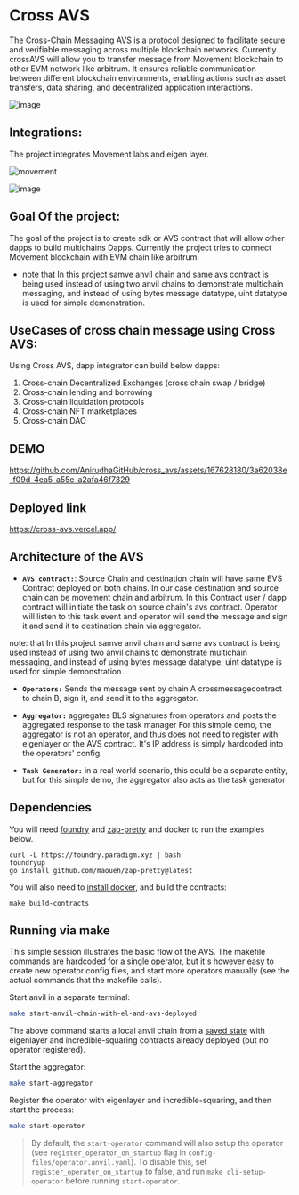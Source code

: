 # Cross AVS

The Cross-Chain Messaging AVS is a protocol designed to facilitate secure and verifiable messaging across multiple blockchain networks. Currently crossAVS will allow you to transfer message from Movement blockchain to other EVM network like arbitrum. It ensures reliable communication between different blockchain environments, enabling actions such as asset transfers, data sharing, and decentralized application interactions.

![image](https://github.com/AnirudhaGitHub/cross_avs/assets/167628180/65d59d99-f99c-4e80-b69f-3181a9d17fc1)

## Integrations:
The project integrates Movement labs and eigen layer.


![movement](https://github.com/AnirudhaGitHub/cross_avs/assets/167628180/583460c1-f1db-4344-8621-81df7bf109ee)

![image](https://github.com/AnirudhaGitHub/cross_avs/assets/167628180/fcfc0678-afbf-428a-b1a6-e2a400f51962)


## Goal Of the project:
The goal of the project is to create sdk or AVS contract that will allow other dapps to build multichains Dapps. Currently the project tries to connect Movement blockchain with EVM chain like arbitrum. 

- note that  In this project samve anvil chain and same avs contract is being used instead of using two anvil chains to demonstrate multichain messaging, and instead of using bytes message datatype, uint datatype is used for simple demonstration.

## UseCases of cross chain message using Cross AVS:

Using Cross AVS, dapp integrator can build below dapps:
1. Cross-chain Decentralized Exchanges (cross chain swap / bridge)
2. Cross-chain lending and borrowing 
3. Cross-chain liquidation protocols 
4. Cross-chain NFT marketplaces 
5. Cross-chain DAO

## DEMO

https://github.com/AnirudhaGitHub/cross_avs/assets/167628180/3a62038e-f09d-4ea5-a55e-a2afa46f7329



## Deployed link
https://cross-avs.vercel.app/

## Architecture of the AVS
- **`AVS contract:`**:
Source Chain  and destination chain will have same EVS Contract deployed on both chains. In our case destination and source chain can be movement chain and arbitrum. In this Contract user / dapp contract will initiate the task on source chain's avs contract. Operator will listen to this task event and operator will send the message and sign it and send it to destination chain via aggregator.

note: that  In this project samve anvil chain and same avs contract is being used instead of using two anvil chains to demonstrate multichain messaging, and instead of using bytes message datatype, uint datatype is used for simple demonstration .

- **`Operators:`**
Sends the message sent by chain A crossmessagecontract to chain B, sign it, and send it to the aggregator.

- **`Aggregator:`**
aggregates BLS signatures from operators and posts the aggregated response to the task manager
For this simple demo, the aggregator is not an operator, and thus does not need to register with eigenlayer or the AVS contract. It's IP address is simply hardcoded into the operators' config.

- **`Task Generator:`**
in a real world scenario, this could be a separate entity, but for this simple demo, the aggregator also acts as the task generator

## Dependencies

You will need [foundry](https://book.getfoundry.sh/getting-started/installation) and [zap-pretty](https://github.com/maoueh/zap-pretty) and docker to run the examples below.
```
curl -L https://foundry.paradigm.xyz | bash
foundryup
go install github.com/maoueh/zap-pretty@latest
```
You will also need to [install docker](https://docs.docker.com/get-docker/), and build the contracts:
```
make build-contracts
```

## Running via make

This simple session illustrates the basic flow of the AVS. The makefile commands are hardcoded for a single operator, but it's however easy to create new operator config files, and start more operators manually (see the actual commands that the makefile calls).

Start anvil in a separate terminal:

```bash
make start-anvil-chain-with-el-and-avs-deployed
```

The above command starts a local anvil chain from a [saved state](./tests/anvil/avs-and-eigenlayer-deployed-anvil-state.json) with eigenlayer and incredible-squaring contracts already deployed (but no operator registered).

Start the aggregator:

```bash
make start-aggregator
```

Register the operator with eigenlayer and incredible-squaring, and then start the process:

```bash
make start-operator
```

> By default, the `start-operator` command will also setup the operator (see `register_operator_on_startup` flag in `config-files/operator.anvil.yaml`). To disable this, set `register_operator_on_startup` to false, and run `make cli-setup-operator` before running `start-operator`.



